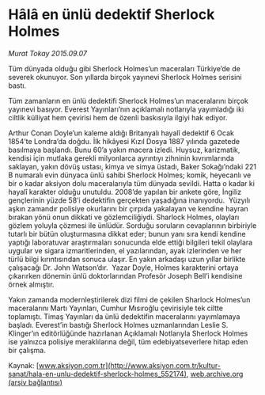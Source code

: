 # Hâlâ en ünlü dedektif Sherlock Holmes

*Murat Tokay 2015.09.07*

<div class="pNewsDetailMainContent ctx_content" itemprop="articleBody">
 <p>
  Tüm dünyada olduğu gibi Sherlock Holmes’un maceraları Türkiye’de de severek okunuyor. Son yıllarda birçok yayınevi Sherlock Holmes serisini bastı.
 </p>
 <p>
  Tüm zamanların en ünlü dedektifi Sherlock Holmes’un maceralarını birçok yayınevi basıyor. Everest Yayınları’nın açıklamalı notlarıyla yayımladığı iki ciltlik külliyat hem çevirisi hem de özenli baskısıyla ilgiyi hak ediyor.
 </p>
 <p>
  Arthur Conan Doyle’un kaleme aldığı Britanyalı hayalî dedektif 6 Ocak 1854’te Londra’da doğdu. İlk hikâyesi Kızıl Dosya 1887 yılında gazetede basılmaya başlandı. Bunu 60’a yakın macera izledi. Huysuz, karizmatik, kendisi için mutlaka gerekli milyonlarca ayrıntıyı zihninin kıvrımlarında saklayan, yakın dövüş ustası, kimya ve simya üstadı, Baker Sokağı’ndaki 221 B numaralı evin dünyaca ünlü sahibi Sherlock Holmes; komik, heyecanlı ve bir o kadar aksiyon dolu maceralarıyla tüm dünyada sevildi. Hatta o kadar ki hayalî karakter olduğu unutuldu. 2008’de yapılan bir ankete göre, İngiliz gençlerinin yüzde 58’i dedektifin gerçekten yaşadığına inanıyordu.  Yüzyılı aşkın zamandır polisiye okurlarını bir çırpıda yakalayan ve kendine hayran bırakan yönü onun dikkati ve gözlemciliğiydi. Sharlock Holmes, olayları gözlem yoluyla çözmesi ile ünlüdür. Sorduğu soruların cevaplarının birbiriyle tutarlı bir bütün oluşturmasına dikkat eder; bunun yanı sıra kendi kendine yaptığı laboratuvar araştırmaları sonucunda elde ettiği bilgileri tekil olaylara uygular ve sigara izmaritlerinden, el yazılarından, ayak izlerinden ve her türlü bilgi kırıntısından sonuca ulaşır. En yakın arkadaşı uzun yıllar birlikte çalışacağı Dr. John Watson’dır.  Yazar Doyle, Holmes karakterini ortaya çıkarırken dönemin ünlü doktorlarından Profesör Joseph Bell’i kendisine örnek almıştır.
 </p>
 <p>
  Yakın zamanda modernleştirilerek dizi filmi de çekilen Sharlock Holmes’un maceralarını Martı Yayınları, Cumhur Mısıroğlu çevirisiyle tek ciltte toplamıştı. Timaş Yayınları da ünlü dedektifin maceralarını yayımlamaya başladı. Everest’in bastığı Sherlock Holmes uzmanlarından Leslie S. Klinger’ın editörlüğünde hazırlanan Açıklamalı Notlarıyla Sherlock Holmes ise yalnızca polisiye meraklılarına değil, tüm edebiyatseverlere hitap eden bir çalışma.
 </p>
</div>


Kaynak: [www.aksiyon.com.tr](http://www.aksiyon.com.tr/kultur-sanat/hala-en-unlu-dedektif-sherlock-holmes_552174), [web.archive.org (arşiv bağlantısı)](http://web.archive.org/web/20160103084601/http://www.aksiyon.com.tr/kultur-sanat/hala-en-unlu-dedektif-sherlock-holmes_552174)
